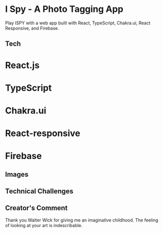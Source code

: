 # I Spy - A Photo Tagging App 

Play ISPY with a web app built with React, TypeScript, Chakra.ui, React Responsive, and Firebase. 

## Tech 

# React.js 
# TypeScript
# Chakra.ui 
# React-responsive
# Firebase 

## Images 

## Technical Challenges 

## Creator's Comment 

Thank you Walter Wick for giving me an imaginative childhood. The feeling of looking at your art is indescribable.

